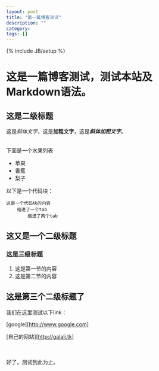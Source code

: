 ```yaml
---
layout: post
title: "第一篇博客测试"
description: ""
category: 
tags: []
---
```

{% include JB/setup %}

# 这是一篇博客测试，测试本站及Markdown语法。

## 这是二级标题

这是*斜体文字*，这是**加粗文字**，这是***斜体加粗文字***。

<br>
下面是一个水果列表

* 苹果
* 香蕉
* 梨子

以下是一个代码块：

	这是一个代码块的内容
		缩进了一个tab
			缩进了两个tab

## 这又是一个二级标题
### 这是三级标题

1. 这是第一节的内容
2. 这是第二节的内容


## 这是第三个二级标题了

我们在这里测试以下link：

[google][http://www.google.com]

[自己的网站][http://galali.tk]

<br>
<br>
好了，测试到此为止。



